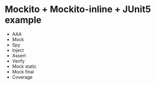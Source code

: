# Mockito + Mockito-inline + JUnit5 example

- AAA
- Mock
- Spy
- Inject
- Assert
- Verify
- Mock static
- Mock final
- Coverage
